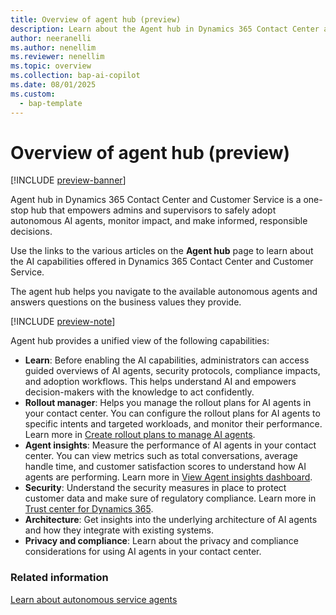 ```yaml
---
title: Overview of agent hub (preview)
description: Learn about the Agent hub in Dynamics 365 Contact Center and how it helps you manage all your autonomous agents in one place.
author: neeranelli
ms.author: nenellim
ms.reviewer: nenellim
ms.topic: overview 
ms.collection: bap-ai-copilot 
ms.date: 08/01/2025
ms.custom: 
  - bap-template
---
```


# Overview of agent hub (preview)

[!INCLUDE [preview-banner](~/../shared-content/shared/preview-includes/preview-banner.md)]

Agent hub in Dynamics 365 Contact Center and Customer Service is a one-stop hub that empowers admins and supervisors to safely adopt autonomous AI agents, monitor impact, and make informed, responsible decisions.

Use the links to the various articles on the **Agent hub** page to learn about the AI capabilities offered in Dynamics 365 Contact Center and Customer Service.

The agent hub helps you navigate to the available autonomous agents and answers questions on the business values they provide.

[!INCLUDE [preview-note](~/../shared-content/shared/preview-includes/preview-note-d365.md)]

Agent hub provides a unified view of the following capabilities:

- **Learn**: Before enabling the AI capabilities, administrators can access guided overviews of AI agents, security protocols, compliance impacts, and adoption workflows. This helps understand AI and empowers decision-makers with the knowledge to act confidently.
- **Rollout manager**: Helps you manage the rollout plans for AI agents in your contact center. You can configure the rollout plans for AI agents to specific intents and targeted workloads, and monitor their performance. Learn more in [Create rollout plans to manage AI agents](create-rollout-plans.md).
- **Agent insights**: Measure the performance of AI agents in your contact center. You can view metrics such as total conversations, average handle time, and customer satisfaction scores to understand how AI agents are performing. Learn more in [View Agent insights dashboard](../use/agent-insights.md).
- **Security**: Understand the security measures in place to protect customer data and make sure of regulatory compliance. Learn more in [Trust center for Dynamics 365](trust-center.md).
- **Architecture**: Get insights into the underlying architecture of AI agents and how they integrate with existing systems.
- **Privacy and compliance**: Learn about the privacy and compliance considerations for using AI agents in your contact center.

### Related information

[Learn about autonomous service agents](autonomous-agents-overview.md)  

